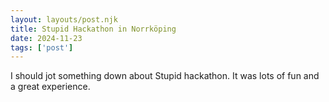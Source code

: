 ```yaml
---
layout: layouts/post.njk 
title: Stupid Hackathon in Norrköping
date: 2024-11-23
tags: ['post']
---
```

<!-- Excerpt Start -->
I should jot something down about Stupid hackathon. It was lots of fun and a great experience. 

<!-- Excerpt End -->
